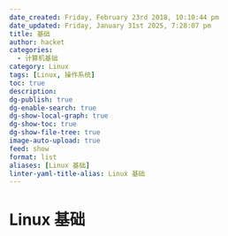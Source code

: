 ```yaml
---
date_created: Friday, February 23rd 2018, 10:10:44 pm
date_updated: Friday, January 31st 2025, 7:28:07 pm
title: 基础
author: hacket
categories:
  - 计算机基础
category: Linux
tags: [Linux, 操作系统]
toc: true
description: 
dg-publish: true
dg-enable-search: true
dg-show-local-graph: true
dg-show-toc: true
dg-show-file-tree: true
image-auto-upload: true
feed: show
format: list
aliases: [Linux 基础]
linter-yaml-title-alias: Linux 基础
---
```


# Linux 基础
